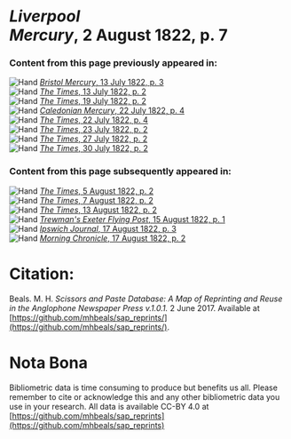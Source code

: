 # *Liverpool Mercury*, 2 August 1822, p. 7  
  
### Content from this page previously appeared in:  
![Hand](http://scissorsandpaste.net/wp-content/uploads/2017/06/smallhandpointer.png) [*Bristol Mercury*, 13 July 1822, p. 3](https://mhbeals.github.io/sap_html/Bristol-Mercury/Bristol-Mercury-13-July-1822-p-3)  
![Hand](http://scissorsandpaste.net/wp-content/uploads/2017/06/smallhandpointer.png) [*The Times*, 13 July 1822, p. 2](https://mhbeals.github.io/sap_html/The-Times/The-Times-13-July-1822-p-2)  
![Hand](http://scissorsandpaste.net/wp-content/uploads/2017/06/smallhandpointer.png) [*The Times*, 19 July 1822, p. 2](https://mhbeals.github.io/sap_html/The-Times/The-Times-19-July-1822-p-2)  
![Hand](http://scissorsandpaste.net/wp-content/uploads/2017/06/smallhandpointer.png) [*Caledonian Mercury*, 22 July 1822, p. 4](https://mhbeals.github.io/sap_html/Caledonian-Mercury/Caledonian-Mercury-22-July-1822-p-4)  
![Hand](http://scissorsandpaste.net/wp-content/uploads/2017/06/smallhandpointer.png) [*The Times*, 22 July 1822, p. 4](https://mhbeals.github.io/sap_html/The-Times/The-Times-22-July-1822-p-4)  
![Hand](http://scissorsandpaste.net/wp-content/uploads/2017/06/smallhandpointer.png) [*The Times*, 23 July 1822, p. 2](https://mhbeals.github.io/sap_html/The-Times/The-Times-23-July-1822-p-2)  
![Hand](http://scissorsandpaste.net/wp-content/uploads/2017/06/smallhandpointer.png) [*The Times*, 27 July 1822, p. 2](https://mhbeals.github.io/sap_html/The-Times/The-Times-27-July-1822-p-2)  
![Hand](http://scissorsandpaste.net/wp-content/uploads/2017/06/smallhandpointer.png) [*The Times*, 30 July 1822, p. 2](https://mhbeals.github.io/sap_html/The-Times/The-Times-30-July-1822-p-2)  
  
### Content from this page subsequently appeared in:  
![Hand](http://scissorsandpaste.net/wp-content/uploads/2017/06/smallhandpointer.png) [*The Times*, 5 August 1822, p. 2](https://mhbeals.github.io/sap_html/The-Times/The-Times-5-August-1822-p-2)  
![Hand](http://scissorsandpaste.net/wp-content/uploads/2017/06/smallhandpointer.png) [*The Times*, 7 August 1822, p. 2](https://mhbeals.github.io/sap_html/The-Times/The-Times-7-August-1822-p-2)  
![Hand](http://scissorsandpaste.net/wp-content/uploads/2017/06/smallhandpointer.png) [*The Times*, 13 August 1822, p. 2](https://mhbeals.github.io/sap_html/The-Times/The-Times-13-August-1822-p-2)  
![Hand](http://scissorsandpaste.net/wp-content/uploads/2017/06/smallhandpointer.png) [*Trewman's Exeter Flying Post*, 15 August 1822, p. 1](https://mhbeals.github.io/sap_html/Trewman's-Exeter-Flying-Post/Trewman's-Exeter-Flying-Post-15-August-1822-p-1)  
![Hand](http://scissorsandpaste.net/wp-content/uploads/2017/06/smallhandpointer.png) [*Ipswich Journal*, 17 August 1822, p. 3](https://mhbeals.github.io/sap_html/Ipswich-Journal/Ipswich-Journal-17-August-1822-p-3)  
![Hand](http://scissorsandpaste.net/wp-content/uploads/2017/06/smallhandpointer.png) [*Morning Chronicle*, 17 August 1822, p. 2](https://mhbeals.github.io/sap_html/Morning-Chronicle/Morning-Chronicle-17-August-1822-p-2)  


# Citation: 

Beals. M. H. *Scissors and Paste Database: A Map of Reprinting and Reuse in the Anglophone Newspaper Press v.1.0.1.* 2 June 2017. Available at [https://github.com/mhbeals/sap_reprints/](https://github.com/mhbeals/sap_reprints/). 

# Nota Bona

Bibliometric data is time consuming to produce but benefits us all. Please remember to cite or acknowledge this and any other bibliometric data you use in your research. All data is available CC-BY 4.0 at [https://github.com/mhbeals/sap_reprints](https://github.com/mhbeals/sap_reprints)